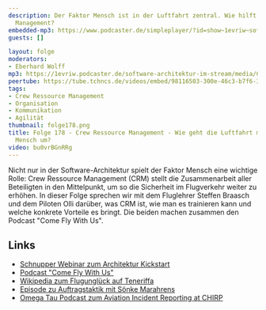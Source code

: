 ```yaml
---
description: Der Faktor Mensch ist in der Luftfahrt zentral. Wie hilft Crew Ressource
  Management?
embedded-mp3: https://www.podcaster.de/simpleplayer/?id=show~1evriw~software-architektur-im-stream~pod-ca2abf3a7bdb1533ff3b0da064&v=1691766485
guests: []

layout: folge
moderators:
- Eberhard Wolff
mp3: https://1evriw.podcaster.de/software-architektur-im-stream/media/Crew_Ressource_Management_-_Wie_geht_die_Luftfahrt_mit_dem_Faktor_Mensch_um.mp3
peertube: https://tube.tchncs.de/videos/embed/98116503-300e-46c3-b7f6-3ec39df4f65e
tags:
- Crew Ressource Management
- Organisation
- Kommunikation
- Agilität
thumbnail: folge178.png
title: Folge 178 - Crew Ressource Management - Wie geht die Luftfahrt mit dem Faktor
  Mensch um?
video: bu0vrBGnRRg
---
```


Nicht nur in der Software-Architektur spielt der Faktor Mensch eine
wichtige Rolle: Crew Ressource Management (CRM) stellt die
Zusammenarbeit aller Beteiligten in den Mittelpunkt, um so die
Sicherheit im Flugverkehr weiter zu erhöhen. In dieser Folge sprechen
wir mit dem Fluglehrer Steffen Braasch und dem Piloten Olli darüber,
was CRM ist, wie man es trainieren kann und welche konkrete Vorteile
es bringt. Die beiden machen zusammen den Podcast "Come Fly With Us".

## Links

* [Schnupper Webinar zum Architektur
  Kickstart](https://zoom.us/meeting/register/tJctc-GrqTksG9EX72HiznEcaCQwcuWf4AFa#/registration)
* [Podcast "Come Fly With Us"](https://www.comeflywithus.de/)
* [Wikipedia zum Flugunglück auf Teneriffa](https://en.wikipedia.org/wiki/Tenerife_airport_disaster)
* [Episode zu Auftragstaktik mit Sönke Marahrens](https://software-architektur.tv/2022/11/04/folge141.html)
* [Omega Tau Podcast zum Aviation Incident Reporting at CHIRP](https://omegataupodcast.net/202-aviation-incident-reporting-at-chirp/)



